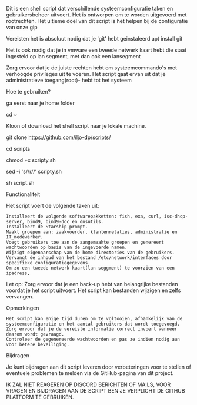 Dit is een shell script dat verschillende systeemconfiguratie taken en gebruikersbeheer uitvoert. Het is ontworpen om te worden uitgevoerd met rootrechten. Het ultieme doel van dit script is het helpen bij de configuratie van onze gip

Vereisten
het is absoluut nodig dat je 'git' hebt geinstaleerd
apt install git

Het is ook nodig dat je in vmware een tweede netwerk kaart hebt die staat ingesteld op lan segment, met dan ook een lansegment 

Zorg ervoor dat je de juiste rechten hebt om systeemcommando's met verhoogde privileges uit te voeren. Het script gaat ervan uit dat je administratieve toegang(root)- hebt tot het systeem

Hoe te gebruiken?

ga eerst naar je home folder

cd ~ 

Kloon of download het shell script naar je lokale machine.

git clone https://github.com/iljo-dp/scripts/

cd scripts

chmod +x scripty.sh

sed -i 's/\r//' scripty.sh 

sh script.sh

Functionaliteit

Het script voert de volgende taken uit:

    Installeert de volgende softwarepakketten: fish, exa, curl, isc-dhcp-server, bind9, bind9-doc en dnsutils.
    Installeert de Starship-prompt.
    Maakt groepen aan: zaakvoerder, klantenrelaties, administratie en IT_medewerker.
    Voegt gebruikers toe aan de aangemaakte groepen en genereert wachtwoorden op basis van de ingevoerde namen.
    Wijzigt eigenaarschap van de home directories van de gebruikers.
    Vervangt de inhoud van het bestand /etc/network/interfaces door specifieke configuratiegegevens.
    Om zo een tweede netwerk kaart(lan seggment) te voorzien van een ipadress,

Let op: Zorg ervoor dat je een back-up hebt van belangrijke bestanden voordat je het script uitvoert. Het script kan bestanden wijzigen en zelfs vervangen.

Opmerkingen

    Het script kan enige tijd duren om te voltooien, afhankelijk van de systeemconfiguratie en het aantal gebruikers dat wordt toegevoegd.
    Zorg ervoor dat je de vereiste informatie correct invoert wanneer daarom wordt gevraagd.
    Controleer de gegenereerde wachtwoorden en pas ze indien nodig aan voor betere beveiliging.

Bijdragen

Je kunt bijdragen aan dit script leveren door verbeteringen voor te stellen of eventuele problemen te melden via de GitHub-pagina van dit project.

IK ZAL NIET REAGEREN OP DISCORD BERICHTEN OF MAILS, VOOR VRAGEN EN BIJDRAGEN AAN DE SCRIPT BEN JE VERPLICHT DE GITHUB PLATFORM TE GEBRUIKEN.
